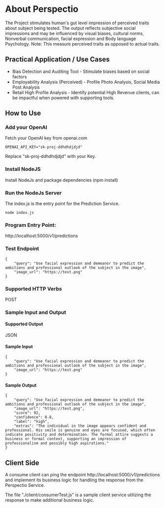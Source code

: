 # About Perspectio
The Project stimulates human's gut level impression of perceived traits about subject being tested.
The output reflects subjective social impressions and may be influenced by visual biases, cultural norms, Nonverbal communication, facial expression and Body language Psychology.
Note: This measure perceived traits as opposed to actual traits.

## Practical Application / Use Cases
<ul>
    <li>Bias Detection and Auditing Tool - Stimulate biases based on social factors</li>
    <li>Employability Analysis (Perceived) - Profile Photo Analysis, Social Media Post Analysis</li>
    <li>Retail High Profile Analysis - Identify potential High Revenue clients, can be impactful when powered with supporting tools.</li>
</ul>

## How to Use
### Add your OpenAI
Fetch your OpenAI key from openai.com
```
OPENAI_API_KEY="sk-proj-ddhdhdjdjd"
```
Replace "sk-proj-ddhdhdjdjd" with your Key.
### Install NodeJS
Install NodeJs and package dependencies (npm install)
### Run the NodeJs Server
The index.js is the entry point for the Prediction Service.
```
node index.js
```

### Program Entry Point:

http://localhost:5000/v1/predictions
### Test Endpoint
```
{
    "query": "Use facial expression and demeanor to predict the ambitions and professional outlook of the subject in the image",
    "image_url": "https://test.png"
}
```

### Supported HTTP Verbs
POST

### Sample Input and Output

#### Supported Output
JSON



#### Sample Input
```
{
    "query": "Use facial expression and demeanor to predict the ambitions and professional outlook of the subject in the image",
    "image_url": "https://test.png"
}
```

#### Sample Output
```
{
    "query": "Use facial expression and demeanor to predict the ambitions and professional outlook of the subject in the image",
    "image_url": "https://test.png",
    "score": 92,
    "confidence": 0.8,
    "label": "high",
    "extras": "The individual in the image appears confident and professional. His smile is genuine and eyes are focused, which often indicate positivity and determination. The formal attire suggests a business or formal context, supporting an impression of professionalism and possibly high aspirations."
}
```

## Client Side
A consume client can ping the endpoint http://localhost:5000/v1/predictions and implement its business logic for handling the response from the Perspectio Service.

The file "./client/consumerTest.js" is a sample client service utilizing the response to make additional business logic.